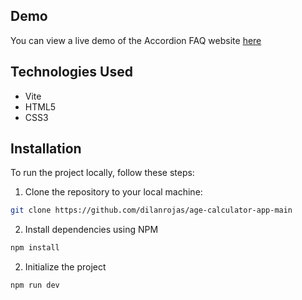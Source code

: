 ## Demo

You can view a live demo of the Accordion FAQ website [here](https://faq-accordion-main.pages.dev/)

## Technologies Used

- Vite
- HTML5
- CSS3

## Installation

To run the project locally, follow these steps:

1. Clone the repository to your local machine:

```bash
git clone https://github.com/dilanrojas/age-calculator-app-main
```

2. Install dependencies using NPM

```bash
npm install
```

2. Initialize the project

```bash
npm run dev
```
